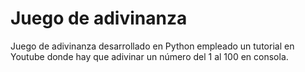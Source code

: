 # Juego de adivinanza
Juego de adivinanza desarrollado en Python empleado un tutorial en Youtube donde hay que adivinar un número del 1 al 100  en consola.

